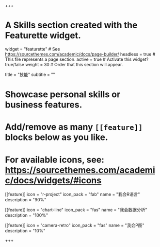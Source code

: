 +++
# A Skills section created with the Featurette widget.
widget = "featurette"  # See https://sourcethemes.com/academic/docs/page-builder/
headless = true  # This file represents a page section.
active = true  # Activate this widget? true/false
weight = 30  # Order that this section will appear.

title = "技能"
subtitle = ""

# Showcase personal skills or business features.
# 
# Add/remove as many `[[feature]]` blocks below as you like.
# 
# For available icons, see: https://sourcethemes.com/academic/docs/widgets/#icons

[[feature]]
  icon = "r-project"
  icon_pack = "fab"
  name = "我会R语言"
  description = "90%"
  
[[feature]]
  icon = "chart-line"
  icon_pack = "fas"
  name = "我会数据分析"
  description = "100%"  
  
[[feature]]
  icon = "camera-retro"
  icon_pack = "fas"
  name = "我会P图"
  description = "10%"

+++
